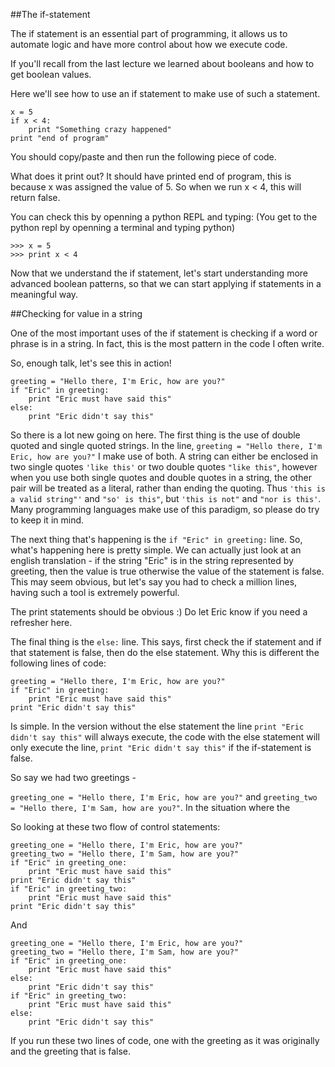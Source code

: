 ##The if-statement

The if statement is an essential part of programming, it allows us to automate logic and have more control about how we execute code.

If you'll recall from the last lecture we learned about booleans and how to get boolean values.

Here we'll see how to use an if statement to make use of such a statement.

```
x = 5
if x < 4:
	print "Something crazy happened"
print "end of program"
```

You should copy/paste and then run the following piece of code.  

What does it print out?  It should have printed end of program, this is because x was assigned the value of 5.  So when we run x < 4, this will return false.

You can check this by openning a python REPL and typing: (You get to the python repl by openning a terminal and typing python)

```
>>> x = 5
>>> print x < 4
```

Now that we understand the if statement, let's start understanding more advanced boolean patterns, so that we can start applying if statements in a meaningful way.

##Checking for value in a string

One of the most important uses of the if statement is checking if a word or phrase is in a string.  In fact, this is the most pattern in the code I often write. 

So, enough talk, let's see this in action!

```
greeting = "Hello there, I'm Eric, how are you?"
if "Eric" in greeting:
	print "Eric must have said this"
else:
	print "Eric didn't say this"
```

So there is a lot new going on here.  The first thing is the use of double quoted and single quoted strings.  In the line, `greeting = "Hello there, I'm Eric, how are you?"` I make use of both.  A string can either be enclosed in two single quotes `'like this'` or two double quotes `"like this"`, however when you use both single quotes and double quotes in a string, the other pair will be treated as a literal, rather than ending the quoting.  Thus `'this is a valid string"'` and `"so' is this"`, but `'this is not"` and `"nor is this'`.  Many programming languages make use of this paradigm, so please do try to keep it in mind.  

The next thing that's happening is the `if "Eric" in greeting:` line.  So, what's happening here is pretty simple.  We can actually just look at an english translation - if the string "Eric" is in the string represented by greeting, then the value is true otherwise the value of the statement is false.  This may seem obvious, but let's say you had to check a million lines, having such a tool is extremely powerful.

The print statements should be obvious :)  Do let Eric know if you need a refresher here.  

The final thing is the `else:` line.  This says, first check the if statement and if that statement is false, then do the else statement.  Why this is different the following lines of code:

```
greeting = "Hello there, I'm Eric, how are you?"
if "Eric" in greeting:
	print "Eric must have said this"
print "Eric didn't say this"
```

Is simple.  In the version without the else statement the line `print "Eric didn't say this"` will always execute, the code with the else statement will only execute the line, `print "Eric didn't say this"` if the if-statement is false.  

So say we had two greetings -

`greeting_one = "Hello there, I'm Eric, how are you?"` and `greeting_two = "Hello there, I'm Sam, how are you?"`.  In the situation where the 


So looking at these two flow of control statements:

```
greeting_one = "Hello there, I'm Eric, how are you?"
greeting_two = "Hello there, I'm Sam, how are you?"
if "Eric" in greeting_one:
	print "Eric must have said this"
print "Eric didn't say this"
if "Eric" in greeting_two:
	print "Eric must have said this"
print "Eric didn't say this"
```

And

```
greeting_one = "Hello there, I'm Eric, how are you?"
greeting_two = "Hello there, I'm Sam, how are you?"
if "Eric" in greeting_one:
	print "Eric must have said this"
else:
	print "Eric didn't say this"
if "Eric" in greeting_two:
	print "Eric must have said this"
else:
	print "Eric didn't say this"
```

If you run these two lines of code, one with the greeting as it was originally and the greeting that is false.  